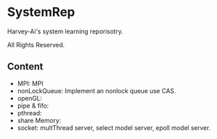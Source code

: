SystemRep
=======
Harvey-Ai's system learning reporisotry.

All Rights Reserved.

Content
---------
  - MPI: MPI 
  - nonLockQueue: Implement an nonlock queue use CAS.
  - openGL:
  - pipe & fifo:
  - pthread:
  - share Memory:
  - socket: multThread server, select model server, epoll model server.
